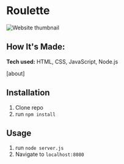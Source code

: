 # Roulette

<!-- Check it out: https://link.com/ -->

![Website thumbnail](https://raw.githubusercontent.com/wadedesir/roulette/main/thumbnail.png)

## How It's Made:

**Tech used:** HTML, CSS, JavaScript, Node.js

[about]

## Installation

1. Clone repo
2. run `npm install`

## Usage

1. run `node server.js`
2. Navigate to `localhost:8080`
